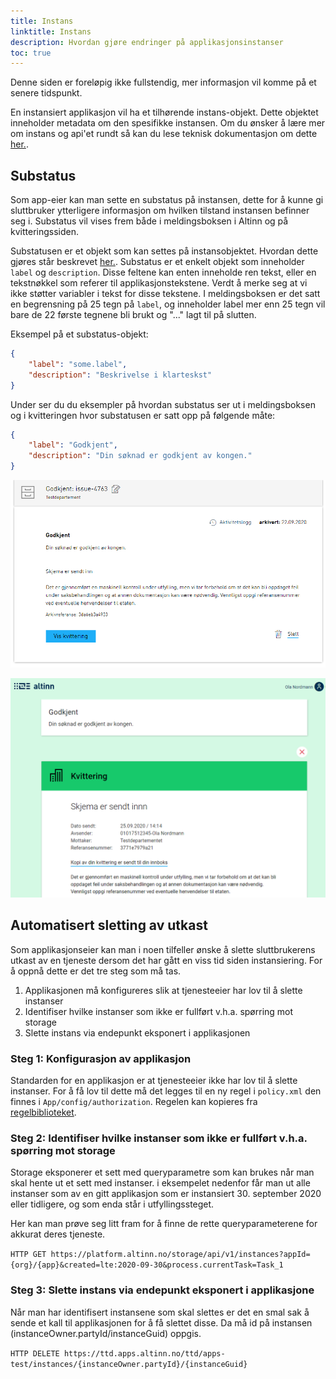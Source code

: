```yaml
---
title: Instans
linktitle: Instans
description: Hvordan gjøre endringer på applikasjonsinstanser
toc: true
---
```


Denne siden er foreløpig ikke fullstendig, mer informasjon vil komme på et senere tidspunkt.

En instansiert applikasjon vil ha et tilhørende instans-objekt. Dette objektet inneholder metadata om den spesifikke instansen.
Om du ønsker å lære mer om instans og api'et rundt så kan du lese teknisk dokumentasjon om dette [her.](https://docs.altinn.studio/teknologi/altinnstudio/altinn-api/#query-instances).  

## Substatus

Som app-eier kan man sette en substatus på instansen, dette for å kunne gi sluttbruker ytterligere informasjon om hvilken tilstand instansen befinner seg i.
Substatus vil vises frem både i meldingsboksen i Altinn og på kvitteringssiden.

Substatusen er et objekt som kan settes på instansobjektet. Hvordan dette gjøres står beskrevet [her.](https://docs.altinn.studio/teknologi/altinnstudio/altinn-api/#instance-substatus).
Substatus er et enkelt objekt som inneholder `label` og `description`. Disse feltene kan enten inneholde ren tekst, eller en tekstnøkkel som referer til applikasjonstekstene. Verdt å merke seg at vi ikke støtter variabler i tekst for disse tekstene.
I meldingsboksen er det satt en begrensning på 25 tegn på `label`, og inneholder label mer enn 25 tegn vil bare de 22 første tegnene bli brukt og "..." lagt til på slutten.

Eksempel på et substatus-objekt:
```json
{
    "label": "some.label",
    "description": "Beskrivelse i klarteskst"
}
```

Under ser du du eksempler på hvordan substatus ser ut i meldingsboksen og i kvitteringen hvor substatusen er satt opp på følgende måte:
```json
{
    "label": "Godkjent",
    "description": "Din søknad er godkjent av kongen."
}
```

![Substatus i meldingsboks](meldingsboks.png "Substatus i meldingsboks")

![Substatus i kvitteringen](app.png "Substatus i kvitteringen")

## Automatisert sletting av utkast

Som applikasjonseier kan man i noen tilfeller ønske å slette sluttbrukerens utkast av en tjeneste dersom det har gått en viss tid siden instansiering. 
For å oppnå dette er det tre steg som må tas.

1. Applikasjonen må konfigureres slik at tjenesteeier har lov til å slette instanser
2. Identifiser hvilke instanser som ikke er fullført v.h.a. spørring mot storage
3. Slette instans via endepunkt eksponert i applikasjonen

### Steg 1: Konfigurasjon av applikasjon

Standarden for en applikasjon er at tjenesteeier ikke har lov til å slette instanser.
For å få lov til dette må det legges til en ny regel i `policy.xml` den finnes i `App/config/authorization`.
Regelen kan kopieres fra [regelbiblioteket](../autorisasjon/regelbibliotek/#org-can-delete-an-instance-of-orgapp-in-any-task-or-event).

### Steg 2: Identifiser hvilke instanser som ikke er fullført v.h.a. spørring mot storage

Storage eksponerer et sett med queryparametre som kan brukes når man skal hente ut et sett med instanser. 
i eksempelet nedenfor får man ut alle instanser som av en gitt applikasjon som er instansiert 30. september 2020 eller tidligere, 
og som enda står i utfyllingssteget.

Her kan man prøve seg litt fram for å finne de rette queryparameterene for akkurat deres tjeneste. 

`HTTP GET https://platform.altinn.no/storage/api/v1/instances?appId={org}/{app}&created=lte:2020-09-30&process.currentTask=Task_1`

### Steg 3: Slette instans via endepunkt eksponert i applikasjone

Når man har identifisert instansene som skal slettes er det en smal sak å sende et kall
til applikasjonen for å få slettet disse. Da må id på instansen (instanceOwner.partyId/instanceGuid) oppgis.

`HTTP DELETE https://ttd.apps.altinn.no/ttd/apps-test/instances/{instanceOwner.partyId}/{instanceGuid}`
